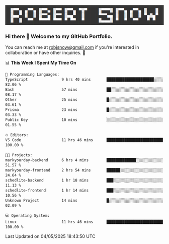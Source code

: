 <img alt="myname" src="assets/name.png" />

### Hi there 👋 Welcome to my GitHub Portfolio.
You can reach me at robjsnow@gmail.com if you're interested in collaboration or have other inquiries.  :briefcase:



<!--START_SECTION:waka-->
📊 **This Week I Spent My Time On** 

```text
💬 Programming Languages: 
TypeScript               9 hrs 40 mins       █████████████████████░░░░   82.06 % 
Bash                     57 mins             ██░░░░░░░░░░░░░░░░░░░░░░░   08.17 % 
Other                    25 mins             █░░░░░░░░░░░░░░░░░░░░░░░░   03.61 % 
Prisma                   23 mins             █░░░░░░░░░░░░░░░░░░░░░░░░   03.33 % 
Public Key               10 mins             ░░░░░░░░░░░░░░░░░░░░░░░░░   01.55 % 

🔥 Editors: 
VS Code                  11 hrs 46 mins      █████████████████████████   100.00 % 

🐱‍💻 Projects: 
markyourday-backend      6 hrs 4 mins        █████████████░░░░░░░░░░░░   51.57 % 
markyourday-frontend     2 hrs 54 mins       ██████░░░░░░░░░░░░░░░░░░░   24.64 % 
schedlite-backend        1 hr 18 mins        ███░░░░░░░░░░░░░░░░░░░░░░   11.13 % 
schedlite-frontend       1 hr 14 mins        ███░░░░░░░░░░░░░░░░░░░░░░   10.56 % 
Unknown Project          14 mins             █░░░░░░░░░░░░░░░░░░░░░░░░   02.09 % 

💻 Operating System: 
Linux                    11 hrs 46 mins      █████████████████████████   100.00 % 
```


 Last Updated on 04/05/2025 18:43:50 UTC
<!--END_SECTION:waka-->

<!--
**robjsnow/robjsnow** is a ✨ _special_ ✨ repository because its `README.md` (this file) appears on your GitHub profile.

Here are some ideas to get you started:

- 🔭 I’m currently working on ...
- 🌱 I’m currently learning ...
- 👯 I’m looking to collaborate on ...
- 🤔 I’m looking for help with ...
- 💬 Ask me about ...
- 📫 How to reach me: ...
- 😄 Pronouns: ...
- ⚡ Fun fact: ...
-->

